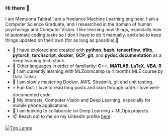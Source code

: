 ### Hi there 👋

<!--
**MemoonaTahira/MemoonaTahira** is a ✨ _special_ ✨ repository because its `README.md` (this file) appears on your GitHub profile. -->

I am Memoona Tahira! I am a freelance Machine Learning engineer. I am a Computer Science Graduate, and I researched in the domain of human psychology and Computer Vision. I like learning new things, especially how to automate coding tasks so I don't have to do it manually, and also to keep things updated on their own (for as long as possible).🧶

- 📣 I have explored and created with **python**, **bash**, **tensorflow**, **tflite**, **pytorch**, **torchscript**, **docker**, **GCP**, **git**, and **pydoc documentation** as a deep learning tech stack. 
- 👀 Other languages in order of familiarity: **C++**, **MATLAB**, **LaTeX**, **VBA**, **R**
- 🌱 I am currently learning with MLZoomcamp (a 4 months MLE course by Data Talks). 
- 🐌 I am slowly mastering Docker, AWS, Streamlit, git and unit testing.
- ⚡ Fun fact: I love to read long posts and skim through code. I love well-documented code.  
- 🎯 My interests: Computer Vision and Deep Learning, especially for mobile phone applications. 
- 🌟 I am looking to collaborate on Deep Learning + MLOps projects.
- 📫 Reach out to me on my LinkedIn profile [here](https://www.linkedin.com/in/memoonatahira).


[![Top Langs](https://github-readme-stats.vercel.app/api/top-langs/?username=memoonatahira&langs_count=10&layout=compact)](https://github.com/anuraghazra/github-readme-stats)
